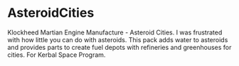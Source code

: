 # AsteroidCities
Klockheed Martian Engine Manufacture - Asteroid Cities. I was frustrated with how little you can do with asteroids. This pack adds water to asteroids and provides parts to create fuel depots with refineries and greenhouses for cities. For Kerbal Space Program.
